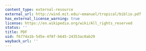 ```yaml
---
content_type: external-resource
external_url: http://wind.mit.edu/~emanuel/tropical/biblio.pdf
has_external_license_warning: true
license: https://en.wikipedia.org/wiki/All_rights_reserved
status: ''
title: PDF
uid: f6774a1b-5d5e-4f8f-b645-24353ac0ab29
wayback_url: ''
---
```

